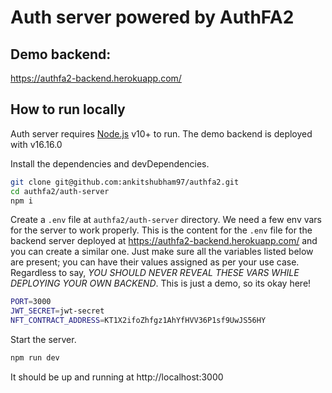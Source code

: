 # Auth server powered by AuthFA2

## Demo backend:
https://authfa2-backend.herokuapp.com/

## How to run locally
Auth server requires [Node.js](https://nodejs.org/) v10+ to run. The demo backend is deployed with v16.16.0

Install the dependencies and devDependencies.

```sh
git clone git@github.com:ankitshubham97/authfa2.git
cd authfa2/auth-server
npm i
```

Create a `.env` file at `authfa2/auth-server` directory. We need a few env vars for the server to work properly. This is the content for the `.env` file for the backend server deployed at https://authfa2-backend.herokuapp.com/ and you can create a similar one. Just make sure all the variables listed below are present; you can have their values assigned as per your use case. Regardless to say, *YOU SHOULD NEVER REVEAL THESE VARS WHILE DEPLOYING YOUR OWN BACKEND*. This is just a demo, so its okay here!
```sh
PORT=3000
JWT_SECRET=jwt-secret
NFT_CONTRACT_ADDRESS=KT1X2ifoZhfgz1AhYfHVV36P1sf9UwJS56HY
```
Start the server.
```sh
npm run dev
```
It should be up and running at http://localhost:3000
